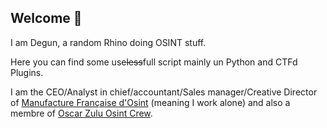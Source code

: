 ## Welcome 👋

I am Degun, a random Rhino doing OSINT stuff.

Here you can find some use~~less~~full script mainly un Python and CTFd Plugins.

I am the CEO/Analyst in chief/accountant/Sales manager/Creative Director of [Manufacture Française d'Osint](https://manufacture-osint.fr) (meaning I work alone) and also a membre of [Oscar Zulu Osint Crew](https://oscarzulu.org).


<!--
**degun-osint/degun-osint** is a ✨ _special_ ✨ repository because its `README.md` (this file) appears on your GitHub profile.

Here are some ideas to get you started:

- 🔭 I’m currently working on ...
- 🌱 I’m currently learning ...
- 👯 I’m looking to collaborate on ...
- 🤔 I’m looking for help with ...
- 💬 Ask me about ...
- 📫 How to reach me: ...
- 😄 Pronouns: ...
- ⚡ Fun fact: ...
-->
